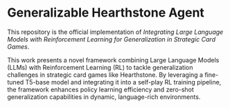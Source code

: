 # Generalizable Hearthstone Agent
This repository is the official implementation of *Integrating Large Language Models with Reinforcement Learning for Generalization in Strategic Card Games*.

This work presents a novel framework combining Large Language Models (LLMs) with Reinforcement Learning (RL) to tackle generalization challenges in strategic card games like Hearthstone. By leveraging a fine-tuned T5-base model and integrating it into a self-play RL training pipeline, the framework enhances policy learning efficiency and zero-shot generalization capabilities in dynamic, language-rich environments.
